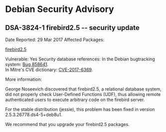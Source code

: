 
Debian Security Advisory
========================


DSA-3824-1 firebird2.5 -- security update
-----------------------------------------



Date Reported:
29 Mar 2017
Affected Packages:

[firebird2.5](https://packages.debian.org/src:firebird2.5)

Vulnerable:
Yes
Security database references:
In the Debian bugtracking system: [Bug 858641](https://bugs.debian.org/cgi-bin/bugreport.cgi?bug=858641).  
In Mitre's CVE dictionary: [CVE-2017-6369](https://security-tracker.debian.org/tracker/CVE-2017-6369).  

More information:

George Noseevich discovered that firebird2.5, a relational database
system, did not properly check User-Defined Functions (UDF), thus
allowing remote authenticated users to execute arbitrary code on the
firebird server.


For the stable distribution (jessie), this problem has been fixed in
version 2.5.3.26778.ds4-5+deb8u1.


We recommend that you upgrade your firebird2.5 packages.





